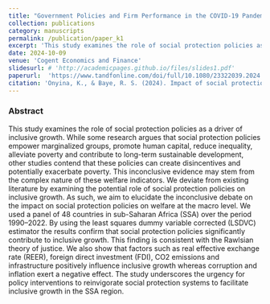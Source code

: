 ```yaml
---
title: "Government Policies and Firm Performance in the COVID-19 Pandemic Era: A Sectoral Analysis"
collection: publications
category: manuscripts
permalink: /publication/paper_k1
excerpt: 'This study examines the role of social protection policies as a driver of inclusive growth. While some research argues that social protection policies empower marginalized groups, promote human capital, reduce inequality, alleviate poverty and contribute to long-term sustainable development, other studies contend that these policies can create disincentives and potentially exacerbate poverty.'
date: 2024-10-09
venue: 'Cogent Economics and Finance'
slidesurl: # 'http://academicpages.github.io/files/slides1.pdf'
paperurl:  'https://www.tandfonline.com/doi/full/10.1080/23322039.2024.2409421'
citation: 'Onyina, K., & Baye, R. S. (2024). Impact of social protection policies on inclusive growth in Sub-Saharan Africa: evidence from bias-corrected dynamic panel. Cogent Economics & Finance, 12(1), 2409421.'
---
```



### Abstract
This study examines the role of social protection policies as a driver of inclusive growth. While some research argues that social protection policies empower marginalized groups, promote human capital, reduce inequality, alleviate poverty and contribute to long-term sustainable development, other studies contend that these policies can create disincentives and potentially exacerbate poverty. This inconclusive evidence may stem from the complex nature of these welfare indicators. We deviate from existing literature by examining the potential role of social protection policies on inclusive growth. As such, we aim to elucidate the inconclusive debate on the impact on social protection policies on welfare at the macro level. We used a panel of 48 countries in sub-Saharan Africa (SSA) over the period 1990–2022. By using the least squares dummy variable corrected (LSDVC) estimator the results confirm that social protection policies significantly contribute to inclusive growth. This finding is consistent with the Rawlsian theory of justice. We also show that factors such as real effective exchange rate (REER), foreign direct investment (FDI), CO2 emissions and infrastructure positively influence inclusive growth whereas corruption and inflation exert a negative effect. The study underscores the urgency for policy interventions to reinvigorate social protection systems to facilitate inclusive growth in the SSA region.